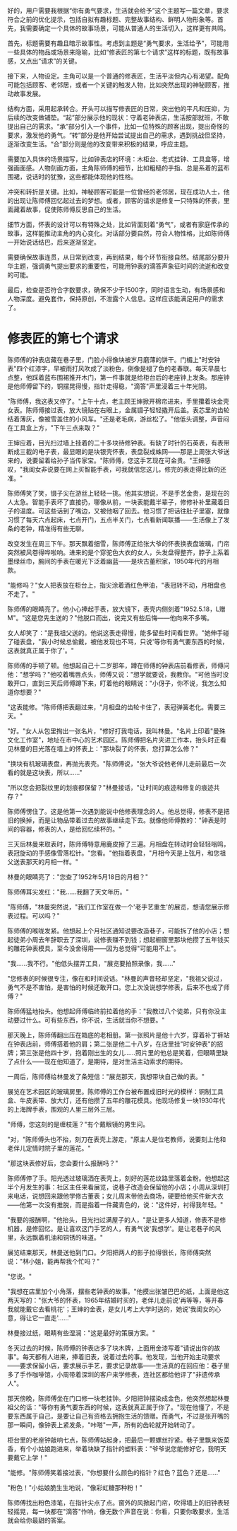 <ReasoningChainRenderer>
好的，用户需要我根据“你有勇气要求，生活就会给予”这个主题写一篇文章，要求符合之前的优化提示，包括自拟有趣标题、完整故事结构、鲜明人物形象等。首先，我需要确定一个具体的故事场景，可能从普通人的生活切入，这样更有共鸣。

首先，标题需要有趣且暗示故事性。考虑到主题是“勇气要求，生活给予”，可能用一些具体的物品或场景来隐喻，比如“修表匠的第七个请求”这样的标题，既有故事感，又点出“请求”的关键。

接下来，人物设定。主角可以是一个普通的修表匠，生活平淡但内心有渴望。配角可能包括顾客、老邻居，或者一个关键的触发人物，比如突然出现的神秘顾客，推动故事发展。

结构方面，采用起承转合。开头可以描写修表匠的日常，突出他的平凡和压抑，为后续的改变做铺垫。“起”部分展示他的现状：守着老钟表店，生活按部就班，不敢提出自己的需求。“承”部分引入一个事件，比如一位特殊的顾客出现，提出奇怪的要求，激发他的勇气。“转”部分是他开始尝试提出自己的需求，遇到挑战但坚持，逐渐改变生活。“合”部分则是他的改变带来积极的结果，呼应主题。

需要加入具体的场景描写，比如钟表店的环境：木柜台、老式挂钟、工具盒等，增强画面感。人物刻画方面，主角陈师傅的细节，比如粗糙的手指、总是系着的蓝布围裙，说话时的犹豫，这些都能体现他的性格。

冲突和转折是关键。比如，神秘顾客可能是一位曾经的老邻居，现在成功人士，他的出现让陈师傅回忆起过去的梦想。或者，顾客的请求是修复一只特殊的怀表，里面藏着故事，促使陈师傅反思自己的生活。

细节方面，怀表的设计可以有特殊之处，比如背面刻着“勇气”，或者有家庭传承的故事，这样能推动主角的内心变化。对话部分要自然，符合人物性格，比如陈师傅一开始说话结巴，后来逐渐坚定。

需要确保故事连贯，从日常到改变，再到结果，每个环节衔接自然。结尾部分要升华主题，强调勇气提出要求的重要性，可能用钟表的滴答声象征时间的流逝和改变的可能。

最后，检查是否符合字数要求，确保不少于1500字，同时语言生动，有场景感和人物深度。避免套作，保持原创，不泄露个人信息。这样应该能满足用户的需求了。

</ReasoningChainRenderer>



# 修表匠的第七个请求

陈师傅的钟表店藏在巷子里，门脸小得像块被岁月磨薄的饼干。门楣上"时安钟表"四个红漆字，早被雨打风吹成了淡粉色，倒像是褪了色的老春联。每天早晨七点整，他踩着蓝布围裙推开木门，第一件事就是给柜台后的老座钟上发条。那座钟是他师傅留下的，铜摆晃得慢，指针走得稳，"滴答"声里浸着三十年光阴。

"陈师傅，我这表又停了。"上午十点，老主顾王婶掀开棉帘进来，手里攥着块金壳女表。陈师傅接过表，放大镜贴在右眼上，金属镊子轻轻撬开后盖。表芯里的齿轮结着薄灰，像被雪盖住的小风车。"还是老毛病，游丝松了。"他低头调整，声音闷在工具盒上方，"下午三点来取？"

王婶应着，目光扫过墙上挂着的二十多块待修钟表。有缺了时针的石英表，有表带断成三截的电子表，最显眼的是块银壳怀表，表盘裂成蛛网——那是上周张大爷送来的，说要留着给孙子当传家宝。"陈师傅，您这手艺现在可金贵。"王婶感叹，"我闺女非说要在网上买智能手表，可我就信您这儿，修完的表走得比新的还准。"

陈师傅笑了笑，镊子尖在游丝上轻轻一挑。他其实想说，不是手艺金贵，是现在的人太急。智能手表坏了直接扔，哪像从前，一块表能戴半辈子，修修补补里藏着日子的温度。可这些话到了嘴边，又被他咽了回去。他习惯了把话往肚子里塞，就像习惯了每天六点起床，七点开门，五点半关门，七点看新闻联播——生活像上了发条的老钟，精准得有些无聊。

改变发生在周三下午。那天飘着细雪，陈师傅正给张大爷的怀表换表盘玻璃，门帘突然被风卷得哗啦响。进来的是个穿驼色大衣的女人，头发盘得整齐，脖子上系着墨绿丝巾，腕间的手表在暖光下泛着幽蓝——是块古董积家，1950年代的月相款。

"能修吗？"女人把表放在柜台上，指尖涂着酒红色甲油，"表冠转不动，月相盘也不走了。"

陈师傅的眼睛亮了。他小心捧起手表，放大镜下，表壳内侧刻着"1952.5.18，L赠M"。"这是您先生送的？"他脱口而出，说完又有些后悔——他向来不多嘴。

女人却笑了："是我祖父送的。他说这表走得慢，能多留些时间看世界。"她伸手碰了碰表盘，"我小时候总偷戴，被他发现也不骂，只说'等你有勇气要东西的时候，这表就真正属于你了'。"

陈师傅的手顿了顿。他想起自己十二岁那年，蹲在师傅的钟表店前看修表，师傅问他："想学吗？"他咬着嘴唇点头，师傅又说："想学就要说，我教你。"可他当时没敢开口，直到三天后师傅蹲下来，盯着他的眼睛说："小伢子，你不说，我怎么知道你想要？"

"这表能修。"陈师傅把表翻过来，"月相盘的齿轮卡住了，表冠弹簧老化。需要三天。"

"好。"女人从包里掏出一张名片，"修好打我电话，我叫林曼。"名片上印着"曼殊文化工作室"，地址在市中心的艺术园区。陈师傅把名片夹进工作本，抬头时正看见林曼的目光落在墙上的怀表上："那块裂了的怀表，您打算怎么修？"

"换块有机玻璃表盘，再抛光表壳。"陈师傅说，"张大爷说他老伴儿走前最后一次看的就是这块表，所以......"

"所以您会把裂纹里的划痕都保留？"林曼接话，"让时间的痕迹和修复的痕迹共存？"

陈师傅愣住了。这是他第一次遇到能说中他修表理念的人。他总觉得，修表不是把旧的换掉，而是让物品带着过去的故事继续走下去。就像他师傅教的："钟表是时间的容器，修表的人，是给回忆续杯的。"

三天后林曼来取表时，陈师傅特意用鹿皮擦了三遍。月相盘在转动时会轻轻嗡鸣，表冠旋动的手感像雪落松针。"您看。"他指着表盘，"月相今天是上弦月，和您祖父送表那天的月相一样。"

林曼的眼睛亮了："您查了1952年5月18日的月相？"

陈师傅耳尖发红："我......我翻了天文年历。"

"陈师傅，"林曼突然说，"我们工作室在做一个'老手艺重生'的展览，想请您展示修表过程。可以吗？"

陈师傅的喉咙发紧。他想起上个月社区通知说要改造巷子，可能拆了他的小店；想起徒弟小周去年辞职去了深圳，说修表赚不到钱；想起橱窗里那块他攒了五年钱买的雕花钟表模具，至今没舍得用——因为总觉得"可能用不上"。

"我......我不行。"他低头摆弄工具，"展览要拍照录像，我......"

"您修表的时候很专注，像在和时间说话。"林曼的声音轻却坚定，"我祖父说过，勇气不是不害怕，是害怕的时候还敢开口。您上次没说想学修表，后来不也成了师傅？"

陈师傅猛地抬头。他想起师傅临终前拉着他的手："我教过八个徒弟，只有你没主动要过什么。可有些东西，你不说，生活就当你不想要。"

那天晚上，陈师傅翻出压在箱底的老相册。第一张照片是他十六岁，穿着补丁裤站在钟表店前，师傅搭着他的肩；第二张是他二十八岁，在店里挂"时安钟表"的招牌；第三张是他四十岁，抱着刚出生的女儿......照片里的他总是笑着，但眼睛里缺了点什么——现在他知道了，是期待，是对生活主动索求的期待。

一周后，陈师傅给林曼发了条短信："展览那天，我想带块自己做的表。"

展览在艺术园区的玻璃房里。陈师傅的工作台被布置成旧时光的模样：铜制工具盒、牛皮表带、放大灯，还有他攒了五年的雕花模具。他现场修复一块1930年代的上海牌手表，围观的人里三层外三层。

"师傅，您这刻的是缠枝莲？"有个戴眼镜的男生问。

"对，"陈师傅头也不抬，刻刀在表壳上游走，"原主人是位老教师，说要刻上他和老伴儿定情时院子里的莲花。"

"那这块表修好后，您会要什么报酬吗？"

陈师傅停了手。阳光透过玻璃洒在表壳上，刻好的莲花纹路里落着金粉。他想起这半个月发生的事：社区主任来看展览，说巷子改造会保留他的小店；小周从深圳打来电话，说想回来跟他学修古董表；女儿周末带他去商场，硬要给他买件新大衣——他第一次没有推脱，而是指着一件藏青色的，说："这件好，衬得我年轻。"

"我要的报酬啊，"他抬头，目光扫过满屋子的人，"是让更多人知道，修表不是修机器，是修回忆。是让喜欢这门手艺的人，有勇气说'我想学'。是让老巷子的风里，永远飘着机油和铜锈的味道。"

展览结束那天，林曼送他到门口。夕阳把两人的影子拉得很长，陈师傅突然说："林小姐，能再帮我个忙吗？"

"您说。"

"我想在店里加个小角落，摆些老钟表的故事。"他摸出张皱巴巴的纸，上面是他这两天写的："张大爷的怀表，1965年结婚时买的，老伴儿走前说'再等等，等开春我就能戴它去看桃花'；王婶的金表，是女儿考上大学时送的，她说'我闺女的心意，得让它一直走'......"

林曼接过纸，眼睛有些湿润："这是最好的策展方案。"

冬天过去的时候，陈师傅的钟表店多了块木牌，上面用金漆写着"请说出你的故事"。每天都有人进来，捧着旧表，说着过去的事。他发现，当他开始主动要求——要求保留小店，要求展示手艺，要求记录故事——生活真的在回应他：巷子里多了手作咖啡馆，小周带着深圳的客户来学修表，连社区都给他评了"非遗传承人"。

那天傍晚，陈师傅坐在门口修一块老挂钟。夕阳把钟摆染成金色，他突然想起林曼祖父的话："等你有勇气要东西的时候，这表就真正属于你了。"现在他懂了，不是要东西属于自己，是要让自己有资格去拥抱生活的馈赠。而勇气，不过是张开嘴的那一瞬间，像钟表上紧发条，"咔嗒"一声，所有的齿轮就开始转动了。

柜台里的老座钟敲响七点，陈师傅站起身，把最后一颗螺丝拧紧。巷子里飘来饭菜香，有个小姑娘跑进来，举着块缺了指针的塑料表："爷爷说您能修好它，我明天要戴它上学！"

"能修。"陈师傅笑着接过表，"你想要什么颜色的指针？红色？蓝色？还是......"

"粉色！"小姑娘脆生生地说，"像彩虹糖那种粉！"

陈师傅找出粉色漆笔，在指针尖点了点。窗外的风掀起门帘，吹得墙上的旧钟表轻轻摇晃，每一块都在"滴答"作响，像无数个声音在说：你看，只要你敢要求，生活就会给你最甜的答案。
